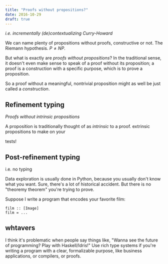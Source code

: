 ```yaml
---
title: "Proofs without propositions?"
date: 2016-10-29
draft: true
---
```


<div hidden>

~~~ {.haskell}
module Blog.TypingSpectrumSpec where
import Test.Hspec

spec = it "really works!" $ pending
~~~

</div>

*i.e. incrementally (de)contextualizing Curry-Howard*


We can name plenty of propositions without proofs, constructive or not. The Riemann hypothesis. $P \neq NP$. 

But what is exactly are *proofs without propositions*? In the traditional sense,  it doesn't even make sense to speak of a proof without its proposition; a proof is a construction with a specific purpose, which is to prove a proposition. 

So a proof without a meaningful, nontrivial proposition might as well be just called a *construction*.


## Refinement typing
*Proofs without intrinsic propositions*

A proposition is traditionally thought of as *intrinsic* to a proof.
extrinsic propositions to make on your

tests!

## Post-refinement typing

i.e. no typing

Data exploration is usually done in Python, because you usually don't know what you want. Sure, there's a lot of historical accident. But there is no "theoremy theorem" you're trying to prove. 


Suppose I write a program that encodes your favorite film: 
```{.haskell .pseudo}
film :: [Image]
film = ...
```

## whtavers

I think it's problematic when people say things like, "Wanna see the future of programming? Play with Haskell/Idris!" Use rich type systems if you're writing a program with a clear, formalizable purpose, like business applications, or compilers, or proofs.




<!-- A program's appropriate position on the dynamic/static spectrum can be characterized by one characteristic: **proof relevance-ness** -->

